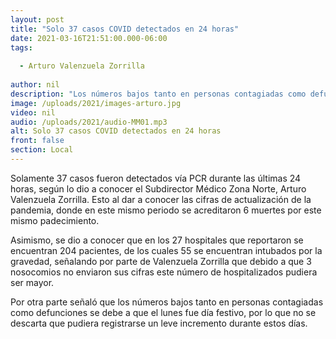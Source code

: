 ```yaml
---
layout: post
title: "Solo 37 casos COVID detectados en 24 horas"
date: 2021-03-16T21:51:00.000-06:00
tags:
  
  - Arturo Valenzuela Zorrilla
  
author: nil
description: "Los números bajos tanto en personas contagiadas como defunciones se debe a que el lunes fue día festivo."
image: /uploads/2021/images-arturo.jpg
video: nil
audio: /uploads/2021/audio-MM01.mp3
alt: Solo 37 casos COVID detectados en 24 horas
front: false
section: Local
---
```


Solamente 37 casos fueron detectados vía PCR durante las últimas 24 horas, según lo dio a conocer el Subdirector Médico Zona Norte, Arturo Valenzuela Zorrilla. Esto al dar a conocer las cifras de actualización de la pandemia, donde en este mismo periodo se acreditaron 6 muertes por este mismo padecimiento.

Asimismo, se dio a conocer que en los 27 hospitales que reportaron se encuentran 204 pacientes, de los cuales 55 se encuentran intubados por la gravedad, señalando por parte de Valenzuela Zorrilla que debido a que 3 nosocomios no enviaron sus cifras este número de hospitalizados pudiera ser mayor.

Por otra parte señaló que los números bajos tanto en personas contagiadas como defunciones se debe a que el lunes fue día festivo, por lo que no se descarta que pudiera registrarse un leve incremento durante estos días.
